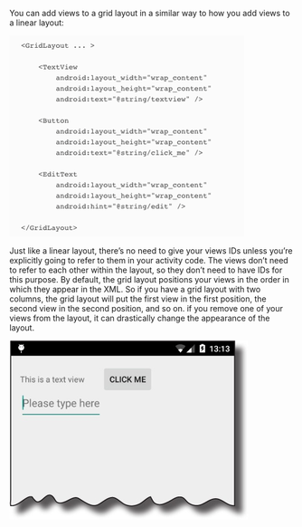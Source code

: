 You can add views to a grid layout in a similar way to how you add views to a linear layout:

![](.guides/img/20w3b.png)

Just like a linear layout, there’s no need to give your views IDs unless you’re explicitly going to refer to them in your activity code. The views don’t need to refer to each other within the layout, so they don’t need to have IDs for this purpose.
By default, the grid layout positions your views in the order in which they appear in the XML. So if you have a grid layout with two columns, the grid layout will put the first view in the first position, the second view in the second position, and so on.
if you remove one of your views from the layout, it can drastically change the appearance of the layout.


![](.guides/img/19app.png)